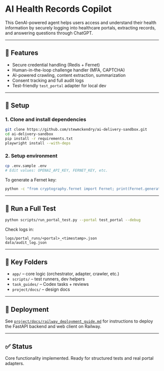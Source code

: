 # AI Health Records Copilot

This GenAI-powered agent helps users access and understand their health information by securely logging into healthcare portals, extracting records, and answering questions through ChatGPT.

---

## 🚀 Features
- Secure credential handling (Redis + Fernet)
- Human-in-the-loop challenge handler (MFA, CAPTCHA)
- AI-powered crawling, content extraction, summarization
- Consent tracking and full audit logs
- Test-friendly `test_portal` adapter for local dev

---

## 🔧 Setup

### 1. Clone and install dependencies
```bash
git clone https://github.com/stewmckendry/ai-delivery-sandbox.git
cd ai-delivery-sandbox
pip install -r requirements.txt
playwright install --with-deps
```

### 2. Setup environment
```bash
cp .env.sample .env
# Edit values: OPENAI_API_KEY, FERNET_KEY, etc.
```
To generate a Fernet key:
```bash
python -c "from cryptography.fernet import Fernet; print(Fernet.generate_key().decode())"
```

---

## 🧪 Run a Full Test
```bash
python scripts/run_portal_test.py --portal test_portal --debug
```

Check logs in:
```
logs/portal_runs/<portal>_<timestamp>.json
data/audit_log.json
```

---

## 📁 Key Folders
- `app/` – core logic (orchestrator, adapter, crawler, etc.)
- `scripts/` – test runners, dev helpers
- `task_guides/` – Codex tasks + reviews
- `project/docs/` – design docs

---

## 🚀 Deployment
See [`project/docs/railway_deployment_guide.md`](project/docs/railway_deployment_guide.md) for instructions to deploy the FastAPI backend and web client on Railway.

---

## ✅ Status
Core functionality implemented. Ready for structured tests and real portal adapters.